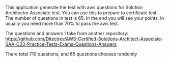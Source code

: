 This application generate the test with aws questions for Solution Architector Associate test. You can use this to prepare to certificate test.
The number of questions in test is 65. In the end you will see your points. In usually you need more than 70% to pass the aws test. 

The questions and answers I take from another repository: https://github.com/Ditectrev/AWS-Certified-Solutions-Architect-Associate-SAA-C03-Practice-Tests-Exams-Questions-Answers  

There total 710 questions, and 65 questions chooses randomly
